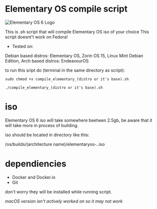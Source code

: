 # Elementary OS compile script
![Elementary OS 6 Logo](https://github.com/HackZy01/Elementary-OS-compile-script/blob/main/images/elementary_logo.png)

This is .sh script that will compile Elementary OS iso of your choice
This script doesnt't work on Fedora! 


- Tested on:

Debian based distros: Elementary OS, Zorin OS 15, Linux Mint Debian Edition,
Arch based distros: EndeavourOS

to run this sript do (terminal in the same directory as script):

```
sudo chmod +x compile_elementary_(distro or it's base).sh

./compile_elementary_(distro or it's base).sh
```


# iso
Elementary OS 6 iso will take somewhere beetwen 2.5gb, be aware that it will take more in process of building.

iso should be located in directory like this:

/os/builds/(architecture name)/elementaryos-<version>.<date>.iso
    
# dependiencies

- Docker and Docker.io
- Git

don't worry they will be installed while running script.

*macOS version isn't actively worked on so it may not work*
